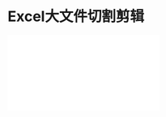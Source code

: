 # Excel大文件切割剪辑

<iframe src="//player.bilibili.com/player.html?aid=374077160&bvid=BV1qo4y1d7SA&cid=294266909&page=1" scrolling="no" border="0" frameborder="no" framespacing="0" allowfullscreen="true"> </iframe>
